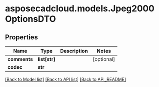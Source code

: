 # asposecadcloud.models.Jpeg2000OptionsDTO

## Properties
Name | Type | Description | Notes
------------ | ------------- | ------------- | -------------
**comments** | **list[str]** |  | [optional] 
**codec** | **str** |  | 

[[Back to Model list]](API_README.md#documentation-for-models) [[Back to API list]](API_README.md#documentation-for-api-endpoints) [[Back to API_README]](API_README.md)


